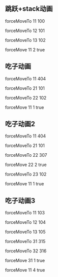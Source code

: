 
## 跳跃+stack动画

forceMoveTo 11 100

forceMoveTo 12 101

forceMoveTo 13 102

forceMove 11 2 true




## 吃子动画

forceMoveTo 11 404

forceMoveTo 21 101

forceMoveTo 22 102

forceMove 11 1 true


## 吃子动画2


forceMoveTo 11 404

forceMoveTo 21 101

forceMoveTo 22 307

forceMove 22 2 true

forceMoveTo 23 102

forceMove 11 1 true


## 吃子动画3

forceMoveTo 11 103

forceMoveTo 12 104

forceMoveTo 13 105

forceMoveTo 31 315

forceMoveTo 32 316

forceMove 31 1 true

forceMove 11 4 true
